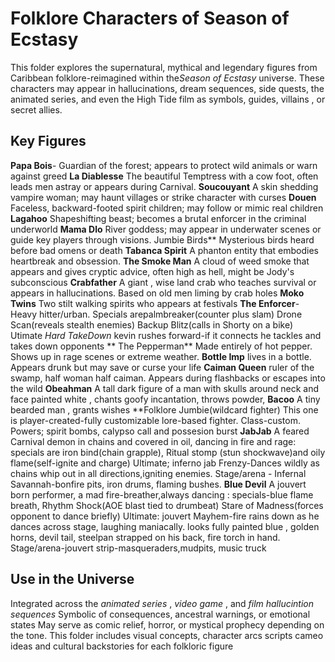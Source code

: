 # Folklore Characters of Season of Ecstasy
This folder explores the supernatural, mythical and legendary figures from Caribbean folklore-reimagined within the*Season of Ecstasy* universe.
These characters may appear in hallucinations, dream sequences, side quests, the animated series, and even the High Tide film as symbols, guides, villains , or secret allies.
## Key Figures
**Papa Bois**- Guardian of the forest; appears to protect wild animals or warn against greed
**La Diablesse** The beautiful Temptress with a cow foot, often leads men astray or appears during Carnival.
**Soucouyant** A skin shedding vampire woman; may haunt villages or strike character with curses
**Douen** Faceless, backward-footed spirit children; may follow or mimic real children
**Lagahoo** Shapeshifting beast; becomes a brutal enforcer in the criminal underworld
**Mama Dlo** River goddess; may appear in underwater scenes or guide key players through visions.
Jumbie Birds** Mysterious birds heard before bad omens or death
**Tabanca Spirit** A phanton entity that embodies heartbreak and obsession.
**The Smoke Man** A cloud of weed smoke that appears and gives cryptic advice, often high as hell, might be Jody's subconscious
**Crabfather** A giant , wise land crab who teaches survival or appears in hallucinations. Based on old men liming by crab holes
**Moko Twins** Two stilt walking spirits who appears at festivals
**The Enforcer**-Heavy hitter/urban. Specials arepalmbreaker(counter plus slam) Drone Scan(reveals stealth enemies) Backup Blitz(calls in Shorty on a bike) Utimate *Hard TakeDown* kevin rushes forward-if it connects he tackles and takes down opponents 
** The Pepperman** Made entirely of hot pepper. Shows up in rage scenes or extreme weather.
**Bottle Imp** lives in a bottle. Appears drunk but may save or curse your life
**Caiman Queen** ruler of the swamp, half woman half caiman. Appears during flashbacks or escapes into the wild
**Obeahman** A tall dark figure of a man with skulls around neck and face painted white , chants goofy incantation, throws powder,
**Bacoo** A tiny bearded man , grants wishes
**Folklore Jumbie(wildcard fighter) This one is player-created-fully customizable lore-based fighter. Class-custom. Powers; spirit bombs, calypso call and possesion burst
**JabJab**  A feared Carnival demon in chains and covered in oil, dancing in fire and rage: specials are iron bind(chain grapple), Ritual stomp (stun shockwave)and oily flame(self-ignite and charge) Ultimate; inferno jab Frenzy-Dances wildly as chains whip out in all directions,igniting enemies. Stage/arena - Infernal Savannah-bonfire pits, iron drums, flaming bushes.
**Blue Devil** A jouvert born performer, a mad fire-breather,always dancing : specials-blue flame breath, Rhythm Shock(AOE blast tied to drumbeat) Stare of Madness(forces opponent to dance briefly) Ultimate: jouvert Mayhem-fire rains down as he dances across stage, laughing maniacally. looks fully painted blue , golden horns, devil tail, steelpan strapped on his back, fire torch in hand. Stage/arena-jouvert strip-masqueraders,mudpits, music truck 
## Use in the Universe
Integrated across the *animated series* , *video game* , and *film hallucintion sequences*
Symbolic of consequences, ancestral warnings, or emotional states
May serve as comic relief, horror, or mystical prophecy depending on the tone.
This folder includes visual concepts, character arcs scripts cameo ideas and cultural backstories for each folkloric figure
